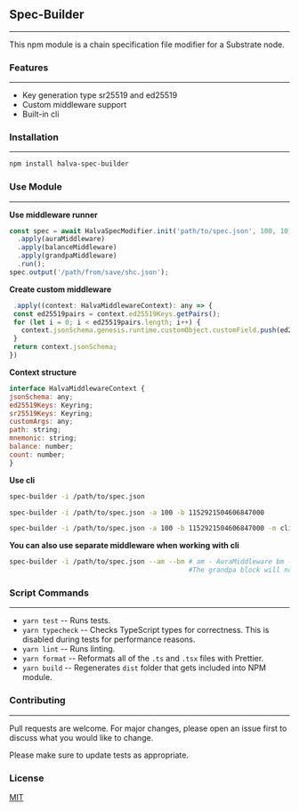 ## Spec-Builder
---

This npm module is a chain specification file modifier for a Substrate node.


### Features
---

* Key generation type sr25519 and ed25519
* Custom middleware support
* Built-in cli

### Installation
---

```bash
npm install halva-spec-builder
```
### Use Module
---

 **Use middleware runner**

  ```javascript
  const spec = await HalvaSpecModifier.init('path/to/spec.json', 100, 10)
    .apply(auraMiddleware)
    .apply(balanceMiddleware)
    .apply(grandpaMiddleware)
    .run();
  spec.output('/path/from/save/shc.json');
  ```

 **Create custom middleware**

 ```javascript
  .apply((context: HalvaMiddlewareContext): any => {
  const ed25519pairs = context.ed25519Keys.getPairs();
  for (let i = 0; i < ed25519pairs.length; i++) {
    context.jsonSchema.genesis.runtime.customObject.customField.push(ed25519pairs[i].address);
  }
  return context.jsonSchema;
})
 ```

 **Context structure**

  ```javascript
interface HalvaMiddlewareContext {
  jsonSchema: any;
  ed25519Keys: Keyring;
  sr25519Keys: Keyring;
  customArgs: any;
  path: string;
  mnemonic: string;
  balance: number;
  count: number;
}
  ```


  **Use cli**
  ```bash
  spec-builder -i /path/to/spec.json 
  ```
  
  ```bash
  spec-builder -i /path/to/spec.json -a 100 -b 1152921504606847000
  ```

  ```bash
  spec-builder -i /path/to/spec.json -a 100 -b 1152921504606847000 -m clip organ olive upper oak void inject side suit toilet stick narrow
  ```


 **You can also use separate middleware when working with cli**
  ```bash
  spec-builder -i /path/to/spec.json --am --bm # am - AuraMiddleware bm - BalanceMiddleware 
                                               #The grandpa block will not be filled, because the --gm argument is missing
  ```


### Script Commands
--- 

* `yarn test` -- Runs tests.
* `yarn typecheck` -- Checks TypeScript types for correctness. This is disabled during tests for performance reasons.
* `yarn lint` -- Runs linting.
* `yarn format` -- Reformats all of the `.ts` and `.tsx` files with Prettier.
* `yarn build` -- Regenerates `dist` folder that gets included into NPM module.

### Contributing
---

Pull requests are welcome. For major changes, please open an issue first to discuss what you would like to change.

Please make sure to update tests as appropriate.

### License
[MIT](https://choosealicense.com/licenses/mit/)